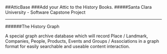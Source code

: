 ##AtticBase
###Add your Attic to the History Books.
#####Santa Clara University - Software Capstone Project
______
######The History Graph

A special graph archive database which will record Place / Landmark, Companies, People, Products, Events and Groups / Associations in a graph format for easily searchable and useable content interaction.